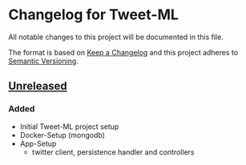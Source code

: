 # Changelog for Tweet-ML

All notable changes to this project will be documented in this file.

The format is based on [Keep a Changelog](http://keepachangelog.com/en/1.0.0/) and this project adheres to [Semantic Versioning](http://semver.org/spec/v2.0.0.html).

## [Unreleased][1]

### Added

- Initial Tweet-ML project setup
- Docker-Setup (mongodb)
- App-Setup
  - twitter client, persistence handler and controllers

[1]: https://github.com/natterstefan/tweet-ml/compare/b40539dd68b71cca9bd58e27f7712d51ff38b9ca...HEAD
